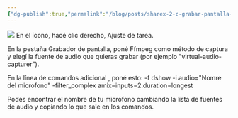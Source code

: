 ```yaml
---
{"dg-publish":true,"permalink":"/blog/posts/sharex-2-c-grabar-pantalla-con-el-audio-interno-y-el-microfono/"}
---
```


![](../fetched_images\_b3c80e0a-31f9-49aa-b9bf-5826cd954312.jpg)
En el ícono, hacé clic derecho, Ajuste de tarea.

  En la pestaña Grabador de pantalla, poné Ffmpeg como método de captura y elegí
  la fuente de audio que quieras grabar \(por ejemplo "virtual\-audio\-capturer"\).

  En la línea de comandos adicional , poné esto: \-f dshow \-i audio="Nomre del
  microfono" \-filter\_complex amix=inputs=2:duration=longest

  Podés encontrar el nombre de tu micrófono cambiando la lista de fuentes de
  audio y copiando lo que sale en los comandos.
